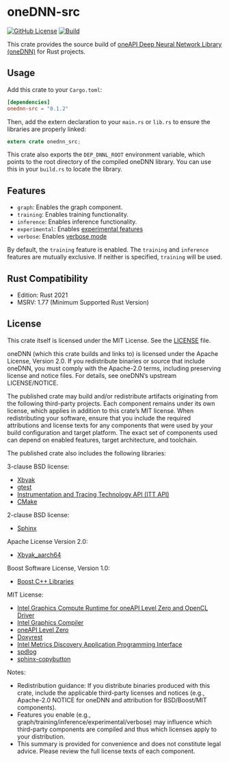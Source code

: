 # oneDNN-src

[![GitHub License](https://img.shields.io/github/license/jkawamoto/onednn-src)](https://github.com/jkawamoto/onednn-src/blob/main/LICENSE)
[![Build](https://github.com/jkawamoto/onednn-src/actions/workflows/build.yaml/badge.svg)](https://github.com/jkawamoto/onednn-src/actions/workflows/build.yaml)

This crate provides the source build of
[oneAPI Deep Neural Network Library (oneDNN)](https://github.com/uxlfoundation/oneDNN) for Rust projects.

## Usage

Add this crate to your `Cargo.toml`:

```toml
[dependencies]
onednn-src = "0.1.2"
```

Then, add the extern declaration to your `main.rs` or `lib.rs` to ensure the libraries are properly linked:

```rust
extern crate onednn_src;
```

This crate also exports the `DEP_DNNL_ROOT` environment variable,
which points to the root directory of the compiled oneDNN library.
You can use this in your `build.rs` to locate the library.

## Features

- `graph`: Enables the graph component.
- `training`: Enables training functionality.
- `inference`: Enables inference functionality.
- `experimental`: Enables [experimental features](https://uxlfoundation.github.io/oneDNN/dev_guide_experimental.html#doxid-dev-guide-experimental)
- `verbose`: Enables [verbose mode](https://uxlfoundation.github.io/oneDNN/dev_guide_verbose.html#doxid-dev-guide-verbose)

By default, the `training` feature is enabled.
The `training` and `inference` features are mutually exclusive.
If neither is specified, `training` will be used.

## Rust Compatibility

- Edition: Rust 2021
- MSRV: 1.77 (Minimum Supported Rust Version)

## License

This crate itself is licensed under the MIT License. See the [LICENSE](LICENSE) file.

oneDNN (which this crate builds and links to) is licensed under the Apache License, Version 2.0. If you redistribute binaries or source that include oneDNN, you must comply with the Apache-2.0 terms, including preserving license and notice files. For details, see oneDNN’s upstream LICENSE/NOTICE.

The published crate may build and/or redistribute artifacts originating from the following third-party projects. Each component remains under its own license, which applies in addition to this crate’s MIT license. When redistributing your software, ensure that you include the required attributions and license texts for any components that were used by your build configuration and target platform. The exact set of components used can depend on enabled features, target architecture, and toolchain.

The published crate also includes the following libraries:

3-clause BSD license:

- [Xbyak](https://github.com/herumi/xbyak)
- [gtest](https://github.com/google/googletest)
- [Instrumentation and Tracing Technology API
  (ITT API)](https://github.com/intel/ittapi)
- [CMake](https://github.com/Kitware/CMake)

2-clause BSD license:

- [Sphinx](https://www.sphinx-doc.org/)

Apache License Version 2.0:

- [Xbyak_aarch64](https://github.com/fujitsu/xbyak_aarch64)

Boost Software License, Version 1.0:

- [Boost C++ Libraries](https://www.boost.org/)

MIT License:

- [Intel Graphics Compute Runtime for oneAPI Level Zero
  and OpenCL Driver](https://github.com/intel/compute-runtime)
- [Intel Graphics Compiler](https://github.com/intel/intel-graphics-compiler)
- [oneAPI Level Zero](https://github.com/oneapi-src/level-zero)
- [Doxyrest](https://github.com/vovkos/doxyrest)
- [Intel Metrics Discovery Application Programming
  Interface](https://github.com/intel/metrics-discovery)
- [spdlog](https://github.com/gabime/spdlog)
- [sphinx-copybutton](https://github.com/executablebooks/sphinx-copybutton)

Notes:

- Redistribution guidance: If you distribute binaries produced with this crate, include the applicable third-party licenses and notices (e.g., Apache-2.0 NOTICE for oneDNN and attribution for BSD/Boost/MIT components).
- Features you enable (e.g., graph/training/inference/experimental/verbose) may influence which third-party components are compiled and thus which licenses apply to your distribution.
- This summary is provided for convenience and does not constitute legal advice. Please review the full license texts of each component.
